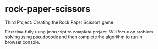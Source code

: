 # rock-paper-scissors
Third Project: Creating the Rock Paper Scissors game. 

First time fully using javascript to complete project. 
Will focus on problem solving using pseudocode and then complete the algorithm to run in browser console.
